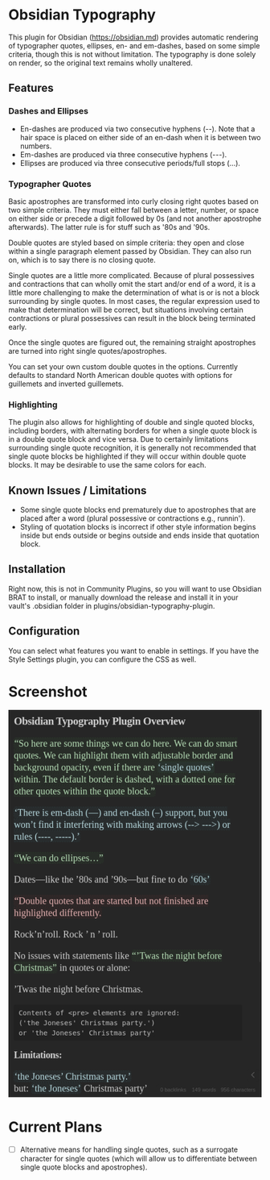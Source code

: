 # Obsidian Typography
This plugin for Obsidian (https://obsidian.md) provides automatic rendering of typographer quotes, ellipses, en- and em-dashes, based on some simple criteria, though this is not without limitation. The typography is done solely on render, so the original text remains wholly unaltered.

## Features
### Dashes and Ellipses
 - En-dashes are produced via two consecutive hyphens (--). Note that a hair space is placed on either side of an en-dash when it is between two numbers.
 - Em-dashes are produced via three consecutive hyphens (---).
 - Ellipses are produced via three consecutive periods/full stops (...).

### Typographer Quotes
Basic apostrophes are transformed into curly closing right quotes based on two simple criteria. They must either fall between a letter, number, or space on either side or precede a digit followed by 0s (and not another apostrophe afterwards). The latter rule is for stuff such as '80s and '90s.

Double quotes are styled based on simple criteria: they open and close within a single paragraph element passed by Obsidian. They can also run on, which is to say there is no closing quote.

Single quotes are a little more complicated. Because of plural possessives and contractions that can wholly omit the start and/or end of a word, it is a little more challenging to make the determination of what is or is not a block surrounding by single quotes. In most cases, the regular expression used to make that determination will be correct, but situations involving certain contractions or plural possessives can result in the block being terminated early.

Once the single quotes are figured out, the remaining straight apostrophes are turned into right single quotes/apostrophes.

You can set your own custom double quotes in the options. Currently defaults to standard North American double quotes with options for guillemets and inverted guillemets.

### Highlighting
The plugin also allows for highlighting of double and single quoted blocks, including borders, with alternating borders for when a single quote block is in a double quote block and vice versa. Due to certainly limitations surrounding single quote recognition, it is generally not recommended that single quote blocks be highlighted if they will occur within double quote blocks. It may be desirable to use the same colors for each.

## Known Issues / Limitations
 - Some single quote blocks end prematurely due to apostrophes that are placed after a word (plural possessive or contractions e.g., runnin').
 - Styling of quotation blocks is incorrect if other style information begins inside but ends outside or begins outside and ends inside that quotation block.

## Installation
Right now, this is not in Community Plugins, so you will want to use Obsidian BRAT to install, or manually download the release and install it in your vault's .obsidian folder in plugins/obsidian-typography-plugin.

## Configuration
You can select what features you want to enable in settings. If you have the Style Settings plugin, you can configure the CSS as well.

# Screenshot

![ScreenShot](/res/obsidian-typography.png)

# Current Plans
- [ ] Alternative means for handling single quotes, such as a surrogate character for single quotes (which will allow us to differentiate between single quote blocks and apostrophes).
